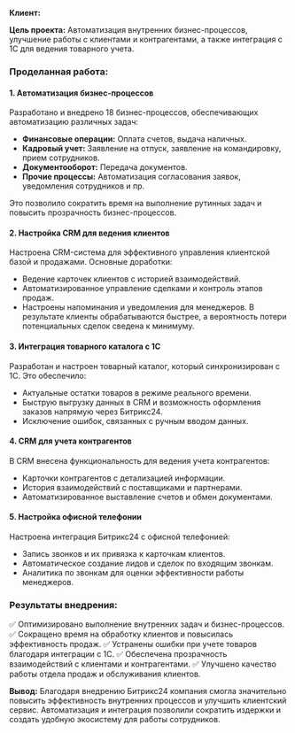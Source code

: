**Клиент:** 

**Цель проекта:** Автоматизация внутренних бизнес-процессов, улучшение работы с клиентами и контрагентами, а также интеграция с 1С для ведения товарного учета.

### **Проделанная работа:**

#### **1. Автоматизация бизнес-процессов**

Разработано и внедрено 18 бизнес-процессов, обеспечивающих автоматизацию различных задач:
- **Финансовые операции:** Оплата счетов, выдача наличных.
- **Кадровый учет:** Заявление на отпуск, заявление на командировку, прием сотрудников.
- **Документооборот:** Передача документов.
- **Прочие процессы:** Автоматизация согласования заявок, уведомления сотрудников и пр.

Это позволило сократить время на выполнение рутинных задач и повысить прозрачность бизнес-процессов.

#### **2. Настройка CRM для ведения клиентов**
Настроена CRM-система для эффективного управления клиентской базой и продажами. Основные доработки:
- Ведение карточек клиентов с историей взаимодействий.
- Автоматизированное управление сделками и контроль этапов продаж.
- Настроены напоминания и уведомления для менеджеров.
В результате клиенты обрабатываются быстрее, а вероятность потери потенциальных сделок сведена к минимуму.

#### **3. Интеграция товарного каталога с 1С**
Разработан и настроен товарный каталог, который синхронизирован с 1С. Это обеспечило:

- Актуальные остатки товаров в режиме реального времени.
- Быструю выгрузку данных в CRM и возможность оформления заказов напрямую через Битрикс24.
- Исключение ошибок, связанных с ручным вводом данных.

#### **4. CRM для учета контрагентов**
В CRM внесена функциональность для ведения учета контрагентов:

- Карточки контрагентов с детализацией информации.
- История взаимодействий с поставщиками и партнерами.
- Автоматизированное выставление счетов и обмен документами.

#### **5. Настройка офисной телефонии**

Настроена интеграция Битрикс24 с офисной телефонией:
- Запись звонков и их привязка к карточкам клиентов.
- Автоматическое создание лидов и сделок по входящим звонкам.
- Аналитика по звонкам для оценки эффективности работы менеджеров.

### **Результаты внедрения:**

✅ Оптимизировано выполнение внутренних задач и бизнес-процессов. 
✅ Сокращено время на обработку клиентов и повысилась эффективность продаж. 
✅ Устранены ошибки при учете товаров благодаря интеграции с 1С. 
✅ Обеспечена прозрачность взаимодействий с клиентами и контрагентами. 
✅ Улучшено качество работы отдела продаж и обслуживания клиентов.

**Вывод:** Благодаря внедрению Битрикс24 компания смогла значительно повысить эффективность внутренних процессов и улучшить клиентский сервис. Автоматизация и интеграция позволили сократить издержки и создать удобную экосистему для работы сотрудников.